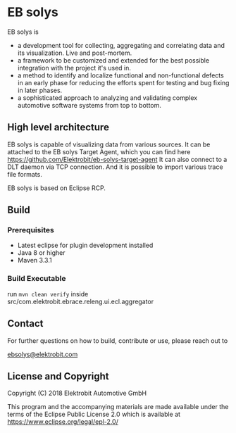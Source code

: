 # EB solys

EB solys is

* a development tool for collecting, aggregating and correlating data and its visualization. Live and post-mortem.
* a framework to be customized and extended for the best possible integration with the project it's used in.
* a method to identify and localize functional and non-functional defects in an early phase for reducing the efforts spent for testing and bug fixing in later phases.
* a sophisticated approach to analyzing and validating complex automotive software systems from top to bottom.

## High level architecture

EB solys is capable of visualizing data from various sources.
It can be attached to the EB solys Target Agent, which you can find here https://github.com/Elektrobit/eb-solys-target-agent
It can also connect to a DLT daemon via TCP connection.
And it is possible to import various trace file formats.

EB solys is based on Eclipse RCP.

## Build

### Prerequisites

* Latest eclipse for plugin development installed
* Java 8 or higher
* Maven 3.3.1

### Build Executable

run `mvn clean verify` inside src/com.elektrobit.ebrace.releng.ui.ecl.aggregator

## Contact

For further questions on how to build, contribute or use, please reach out to

ebsolys@elektrobit.com

## License and Copyright

Copyright (C) 2018 Elektrobit Automotive GmbH

This program and the accompanying materials are made
available under the terms of the Eclipse Public License 2.0
which is available at https://www.eclipse.org/legal/epl-2.0/
